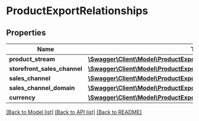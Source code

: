 # ProductExportRelationships

## Properties
Name | Type | Description | Notes
------------ | ------------- | ------------- | -------------
**product_stream** | [**\Swagger\Client\Model\ProductExportRelationshipsProductStream**](ProductExportRelationshipsProductStream.md) |  | [optional] 
**storefront_sales_channel** | [**\Swagger\Client\Model\ProductExportRelationshipsStorefrontSalesChannel**](ProductExportRelationshipsStorefrontSalesChannel.md) |  | [optional] 
**sales_channel** | [**\Swagger\Client\Model\ProductExportRelationshipsSalesChannel**](ProductExportRelationshipsSalesChannel.md) |  | [optional] 
**sales_channel_domain** | [**\Swagger\Client\Model\ProductExportRelationshipsSalesChannelDomain**](ProductExportRelationshipsSalesChannelDomain.md) |  | [optional] 
**currency** | [**\Swagger\Client\Model\ProductExportRelationshipsCurrency**](ProductExportRelationshipsCurrency.md) |  | [optional] 

[[Back to Model list]](../../README.md#documentation-for-models) [[Back to API list]](../../README.md#documentation-for-api-endpoints) [[Back to README]](../../README.md)

